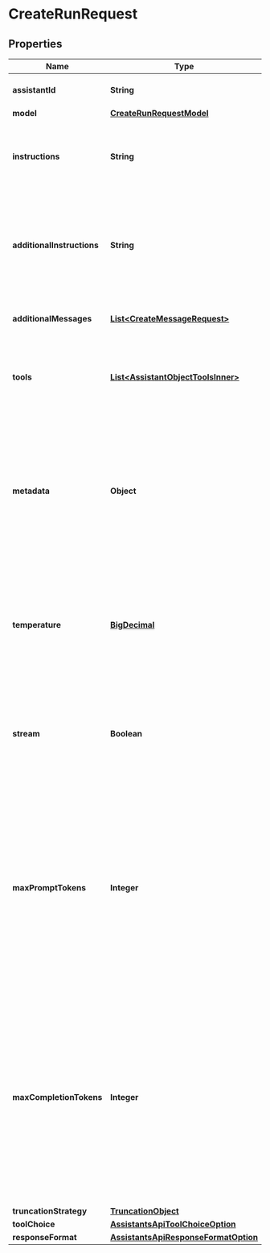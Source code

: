 

# CreateRunRequest

## Properties

Name | Type | Description | Notes
------------ | ------------- | ------------- | -------------
**assistantId** | **String** | The ID of the [assistant](/docs/api-reference/assistants) to use to execute this run. | 
**model** | [**CreateRunRequestModel**](CreateRunRequestModel.md) |  |  [optional]
**instructions** | **String** | Overrides the [instructions](/docs/api-reference/assistants/createAssistant) of the assistant. This is useful for modifying the behavior on a per-run basis. |  [optional]
**additionalInstructions** | **String** | Appends additional instructions at the end of the instructions for the run. This is useful for modifying the behavior on a per-run basis without overriding other instructions. |  [optional]
**additionalMessages** | [**List&lt;CreateMessageRequest&gt;**](CreateMessageRequest.md) | Adds additional messages to the thread before creating the run. |  [optional]
**tools** | [**List&lt;AssistantObjectToolsInner&gt;**](AssistantObjectToolsInner.md) | Override the tools the assistant can use for this run. This is useful for modifying the behavior on a per-run basis. |  [optional]
**metadata** | **Object** | Set of 16 key-value pairs that can be attached to an object. This can be useful for storing additional information about the object in a structured format. Keys can be a maximum of 64 characters long and values can be a maxium of 512 characters long.  |  [optional]
**temperature** | [**BigDecimal**](BigDecimal.md) | What sampling temperature to use, between 0 and 2. Higher values like 0.8 will make the output more random, while lower values like 0.2 will make it more focused and deterministic.  |  [optional]
**stream** | **Boolean** | If &#x60;true&#x60;, returns a stream of events that happen during the Run as server-sent events, terminating when the Run enters a terminal state with a &#x60;data: [DONE]&#x60; message.  |  [optional]
**maxPromptTokens** | **Integer** | The maximum number of prompt tokens that may be used over the course of the run. The run will make a best effort to use only the number of prompt tokens specified, across multiple turns of the run. If the run exceeds the number of prompt tokens specified, the run will end with status &#x60;complete&#x60;. See &#x60;incomplete_details&#x60; for more info.  |  [optional]
**maxCompletionTokens** | **Integer** | The maximum number of completion tokens that may be used over the course of the run. The run will make a best effort to use only the number of completion tokens specified, across multiple turns of the run. If the run exceeds the number of completion tokens specified, the run will end with status &#x60;complete&#x60;. See &#x60;incomplete_details&#x60; for more info.  |  [optional]
**truncationStrategy** | [**TruncationObject**](TruncationObject.md) |  |  [optional]
**toolChoice** | [**AssistantsApiToolChoiceOption**](AssistantsApiToolChoiceOption.md) |  |  [optional]
**responseFormat** | [**AssistantsApiResponseFormatOption**](AssistantsApiResponseFormatOption.md) |  |  [optional]




